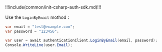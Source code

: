 !!!include(common/init-csharp-auth-sdk.md)!!!

Use the `LoginByEmail` mothod：

```csharp
var email = "test@example.com";
var password = "123456";

var user = await authenticationClient.LoginByEmail(email, password);
Console.WriteLine(user.Email);
```
